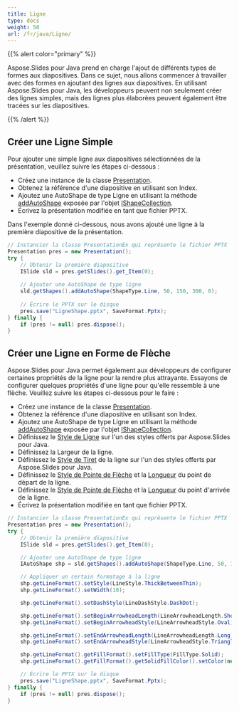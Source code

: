 ```yaml
---
title: Ligne
type: docs
weight: 50
url: /fr/java/Ligne/
---
```



{{% alert color="primary" %}} 

Aspose.Slides pour Java prend en charge l'ajout de différents types de formes aux diapositives. Dans ce sujet, nous allons commencer à travailler avec des formes en ajoutant des lignes aux diapositives. En utilisant Aspose.Slides pour Java, les développeurs peuvent non seulement créer des lignes simples, mais des lignes plus élaborées peuvent également être tracées sur les diapositives.

{{% /alert %}} 

## **Créer une Ligne Simple**

Pour ajouter une simple ligne aux diapositives sélectionnées de la présentation, veuillez suivre les étapes ci-dessous :

- Créez une instance de la classe [Presentation](https://reference.aspose.com/slides/java/com.aspose.slides/Presentation).
- Obtenez la référence d'une diapositive en utilisant son Index.
- Ajoutez une AutoShape de type Ligne en utilisant la méthode [addAutoShape](https://reference.aspose.com/slides/java/com.aspose.slides/IShapeCollection#addAutoShape-int-float-float-float-float-) exposée par l'objet [IShapeCollection](https://reference.aspose.com/slides/java/com.aspose.slides/IShapeCollection).
- Écrivez la présentation modifiée en tant que fichier PPTX.

Dans l'exemple donné ci-dessous, nous avons ajouté une ligne à la première diapositive de la présentation.

```java
// Instancier la classe PresentationEx qui représente le fichier PPTX
Presentation pres = new Presentation();
try {
    // Obtenir la première diapositive
    ISlide sld = pres.getSlides().get_Item(0);
    
    // Ajouter une AutoShape de type ligne
    sld.getShapes().addAutoShape(ShapeType.Line, 50, 150, 300, 0);
    
    // Écrire le PPTX sur le disque
    pres.save("LigneShape.pptx", SaveFormat.Pptx);
} finally {
    if (pres != null) pres.dispose();
}
```

## **Créer une Ligne en Forme de Flèche**

Aspose.Slides pour Java permet également aux développeurs de configurer certaines propriétés de la ligne pour la rendre plus attrayante. Essayons de configurer quelques propriétés d'une ligne pour qu'elle ressemble à une flèche. Veuillez suivre les étapes ci-dessous pour le faire :

- Créez une instance de la classe [Presentation](https://reference.aspose.com/slides/java/com.aspose.slides/Presentation).
- Obtenez la référence d'une diapositive en utilisant son Index.
- Ajoutez une AutoShape de type Ligne en utilisant la méthode [addAutoShape](https://reference.aspose.com/slides/java/com.aspose.slides/IShapeCollection#addAutoShape-int-float-float-float-float-) exposée par l'objet [IShapeCollection](https://reference.aspose.com/slides/java/com.aspose.slides/IShapeCollection).
- Définissez le [Style de Ligne](https://reference.aspose.com/slides/java/com.aspose.slides/LineStyle) sur l'un des styles offerts par Aspose.Slides pour Java.
- Définissez la Largeur de la ligne.
- Définissez le [Style de Tiret](https://reference.aspose.com/slides/java/com.aspose.slides/LineDashStyle) de la ligne sur l'un des styles offerts par Aspose.Slides pour Java.
- Définissez le [Style de Pointe de Flèche](https://reference.aspose.com/slides/java/com.aspose.slides/LineArrowheadStyle) et la [Longueur](https://reference.aspose.com/slides/java/com.aspose.slides/LineArrowheadLength) du point de départ de la ligne.
- Définissez le [Style de Pointe de Flèche](https://reference.aspose.com/slides/java/com.aspose.slides/LineArrowheadStyle) et la [Longueur](https://reference.aspose.com/slides/java/com.aspose.slides/LineArrowheadLength) du point d'arrivée de la ligne.
- Écrivez la présentation modifiée en tant que fichier PPTX.

```java
// Instancier la classe PresentationEx qui représente le fichier PPTX
Presentation pres = new Presentation();
try {
    // Obtenir la première diapositive
    ISlide sld = pres.getSlides().get_Item(0);

    // Ajouter une AutoShape de type ligne
    IAutoShape shp = sld.getShapes().addAutoShape(ShapeType.Line, 50, 150, 300, 0);

    // Appliquer un certain formatage à la ligne
    shp.getLineFormat().setStyle(LineStyle.ThickBetweenThin);
    shp.getLineFormat().setWidth(10);

    shp.getLineFormat().setDashStyle(LineDashStyle.DashDot);

    shp.getLineFormat().setBeginArrowheadLength(LineArrowheadLength.Short);
    shp.getLineFormat().setBeginArrowheadStyle(LineArrowheadStyle.Oval);

    shp.getLineFormat().setEndArrowheadLength(LineArrowheadLength.Long);
    shp.getLineFormat().setEndArrowheadStyle(LineArrowheadStyle.Triangle);

    shp.getLineFormat().getFillFormat().setFillType(FillType.Solid);
    shp.getLineFormat().getFillFormat().getSolidFillColor().setColor(new Color(PresetColor.Maroon));

    // Écrire le PPTX sur le disque
    pres.save("LigneShape.pptx", SaveFormat.Pptx);
} finally {
    if (pres != null) pres.dispose();
}
```